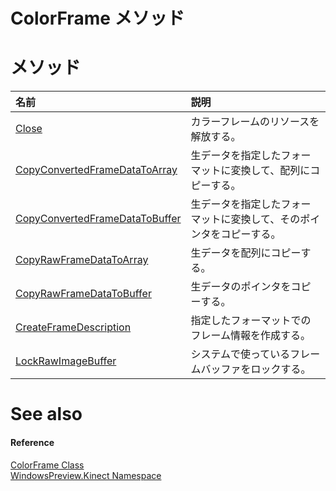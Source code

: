 ColorFrame メソッド  
==================  

<span id="publicmethodsSection"></span>

メソッド
=======  

<table>
<colgroup>
<col width="30%" />
<col width="60%" />
</colgroup>
<thead>
<tr class="header">
<th align="left">名前</th>
<th align="left">説明</th>
</tr>
</thead>
<tbody>
<tr class="odd">
<td align="left"><a href="ColorFrame_Class/Methods/Close_Method.md">Close</a></td>
<td align="left">カラーフレームのリソースを解放する。</td>
</tr>
<tr class="even">
<td align="left"><a href="ColorFrame_Class/Methods/CopyConvertedFrameDataToAr.md">CopyConvertedFrameDataToArray</a></td>
<td align="left">生データを指定したフォーマットに変換して、配列にコピーする。</td>
</tr>
<tr class="odd">
<td align="left"><a href="ColorFrame_Class/Methods/CopyConvertedFrameDataToBu.md">CopyConvertedFrameDataToBuffer</a></td>
<td align="left">生データを指定したフォーマットに変換して、そのポインタをコピーする。</td>
</tr>
<tr class="even">
<td align="left"><a href="ColorFrame_Class/Methods/CopyRawFrameDataToArray.md">CopyRawFrameDataToArray</a></td>
<td align="left">生データを配列にコピーする。</td>
</tr>
<tr class="odd">
<td align="left"><a href="ColorFrame_Class/Methods/CopyRawFrameDataToBuffer.md">CopyRawFrameDataToBuffer</a></td>
<td align="left">生データのポインタをコピーする。</td>
</tr>
<tr class="even">
<td align="left"><a href="ColorFrame_Class/Methods/CreateFrameDescription.md">CreateFrameDescription</a></td>
<td align="left">指定したフォーマットでのフレーム情報を作成する。</td>
</tr>
<tr class="odd">
<td align="left"><a href="ColorFrame_Class/Methods/LockRawImageBuffer_Method.md">LockRawImageBuffer</a></td>
<td align="left">システムで使っているフレームバッファをロックする。</td>
</tr>
</tbody>
</table>

<span id="ID4EI"></span>

See also  
========  

<span id="ID4EK"></span>
#### Reference  

[ColorFrame Class](../ColorFrame_Class.md)  
 [WindowsPreview.Kinect Namespace](../../Kinect.md)  



<!--Please do not edit the data in the comment block below.-->
<!--
TOCTitle : ColorFrame Methods
RLTitle : ColorFrame Methods
KeywordK : ColorFrame class, methods
KeywordA : Methods.T:WindowsPreview.Kinect.ColorFrame
AssetID : Methods.T:WindowsPreview.Kinect.ColorFrame
Locale : en-us
CommunityContent : 1
TargetOS : Windows
TopicType : kbSyntax
DocSet : K4Wv2
ProjType : K4Wv2Proj
Technology : Kinect for Windows
Product : Kinect for Windows SDK v2
productversion : 20
-->
